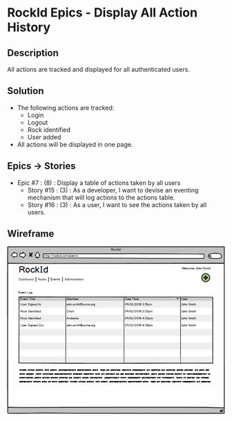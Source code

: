 # RockId Epics - Display All Action History #
## Description ##
All actions are tracked and displayed for all authenticated users.
## Solution ##
* The following actions are tracked:
    * Login
    * Logout
    * Rock identified
    * User added
* All actions will be displayed in one page.
## Epics -> Stories ##
* Epic #7 : (8) : Display a table of actions taken by all users	
	* Story #15 : (3) : As a developer, I want to devise an eventing mechanism that will log actions to the actions table.
    * Story #16 : (3) : As a user, I want to see the actions taken by all users.
## Wireframe ##
![All Events](https://github.com/erniep888/RockId/blob/master/Documents/wireframe-png/Events.png?raw=true)